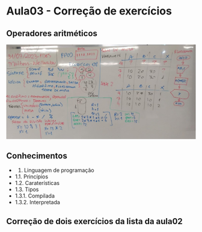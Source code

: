 # Aula03 - Correção de exercícios
## Operadores aritméticos
![Lousa](./lousa.jpg)

## Conhecimentos
- 1. Linguagem de programação
- 1.1. Princípios
- 1.2. Caraterísticas
- 1.3. Tipos
- 1.3.1. Compilada
- 1.3.2. Interpretada
 

## Correção de dois exercícios da lista da aula02
